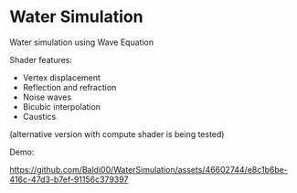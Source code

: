 # Water Simulation

Water simulation using Wave Equation


Shader features:
- Vertex displacement
- Reflection and refraction
- Noise waves
- Bicubic interpolation
- Caustics

(alternative version with compute shader is being tested)

Demo:

https://github.com/Baldi00/WaterSimulation/assets/46602744/e8c1b6be-416c-47d3-b7ef-91156c379397
